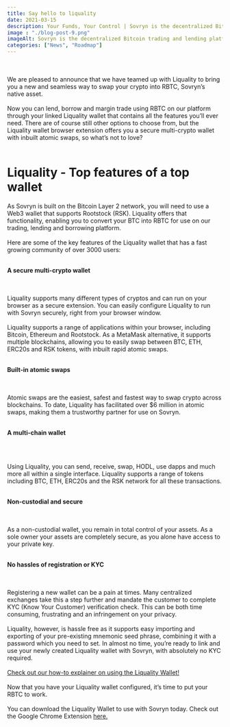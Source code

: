 ```yaml
---
title: Say hello to liquality
date: 2021-03-15
description: Your Funds, Your Control | Sovryn is the decentralized Bitcoin trading and lending platform
image : "./blog-post-9.png"
imageAlt: Sovryn is the decentralized Bitcoin trading and lending platform.
categories: ["News", "Roadmap"]
---
```

<br />
<br />
We are pleased to announce that we have teamed up with Liquality to bring you a new and seamless way to swap your crypto into RBTC, Sovryn’s native asset.
<br />
<br />
Now you can lend, borrow and margin trade using RBTC on our platform through your linked Liquality wallet that contains all the features you’ll ever need. There are of course still other options to choose from, but the Liquality wallet browser extension offers you a secure multi-crypto wallet with inbuilt atomic swaps, so what’s not to love?
<br />
<br />
<h1>Liquality - Top features of a top wallet</h1>
As Sovryn is built on the Bitcoin Layer 2 network, you will need to use a Web3 wallet that supports Rootstock (RSK). Liquality offers that functionality, enabling you to convert your BTC into RBTC for use on our trading, lending and borrowing platform.
<br />
<br />
Here are some of the key features of the Liquality wallet that has a fast growing community of over 3000 users:
<br />
<br />

**A secure multi-crypto wallet**

<br />
<br />
Liquality supports many different types of cryptos and can run on your browser as a secure extension. You can easily configure Liquality to run with Sovryn securely, right from your browser window.
<br />
<br />
Liquality supports a range of applications within your browser, including Bitcoin, Ethereum and Rootstock. As a MetaMask alternative, it supports multiple blockchains, allowing you to easily swap between BTC, ETH, ERC20s and RSK tokens, with inbuilt rapid atomic swaps.
<br />
<br />

**Built-in atomic swaps**

<br />
<br />
Atomic swaps are the easiest, safest and fastest way to swap crypto across blockchains. To date, Liquality has facilitated over $6 million in atomic swaps, making them a trustworthy partner for use on Sovryn.
<br />
<br />

**A multi-chain wallet**

<br />
<br />

Using Liquality, you can send, receive, swap, HODL, use dapps and much more all within a single interface. Liquality supports a range of tokens including BTC, ETH, ERC20s and the RSK network for all these transactions.
<br />
<br />

**Non-custodial and secure**

<br />
<br />
As a non-custodial wallet, you remain in total control of your assets. As a sole owner your assets are completely secure, as you alone have access to your private key.
<br />
<br />

**No hassles of registration or KYC**

<br />
<br />
Registering a new wallet can be a pain at times. Many centralized exchanges take this a step further and mandate the customer to complete KYC (Know Your Customer) verification check. This can be both time consuming, frustrating and an infringement on your privacy.
<br />
<br />
Liquality, however, is hassle free as it supports easy importing and exporting of your pre-existing mnemonic seed phrase, combining it with a password which you need to set. In almost no time, you’re ready to link and use your newly created Liquality wallet with Sovryn, with absolutely no KYC required.
<br />
<br />
<a href="#" classname="btn-link">Check out our how-to explainer on using the Liquality Wallet!</a>
<br />
<br />
Now that you have your Liquality wallet configured, it’s time to put your RBTC to work.
<br />
<br />
You can download the Liquality Wallet to use with Sovryn today. Check out the Google Chrome Extension <a href="#" classname="btn-link">here.</a>